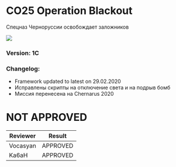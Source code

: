 # CO25 Operation Blackout
Спецназ Черноруссии освобождает заложников

<img src='https://raw.githubusercontent.com/rempopo/CO25_Operation_Blackout.cup_chernarus_A3/master/overview.jpg' />

### Version: 1C

### Changelog:
- Framework updated to latest on 29.02.2020
- Исправлены скрипты на отключение света и на подрыв бомб
- Миссия перенесена на Chernarus 2020

# NOT APPROVED
| Reviewer | Result |
| ------------ | ------------- |
| Vocasyan | APPROVED |
| Ka6aH | APPROVED |
